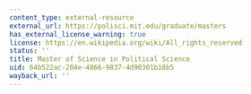 ```yaml
---
content_type: external-resource
external_url: https://polisci.mit.edu/graduate/masters
has_external_license_warning: true
license: https://en.wikipedia.org/wiki/All_rights_reserved
status: ''
title: Master of Science in Political Science
uid: 64b522ac-204e-4866-9837-4d90301b18b5
wayback_url: ''
---
```

